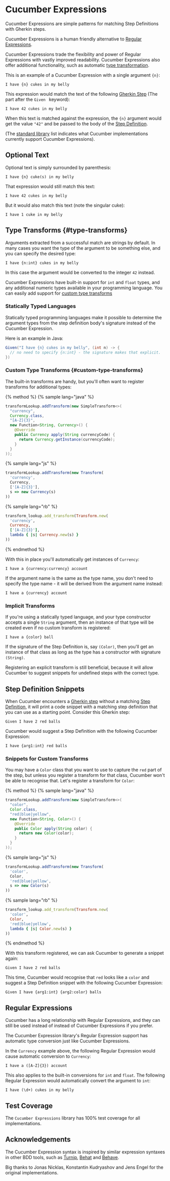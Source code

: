 # Cucumber Expressions

Cucumber Expressions are simple patterns for matching Step Definitions with
Gherkin steps.

Cucumber Expressions is a human friendly alternative to [Regular Expressions](https://en.wikipedia.org/wiki/Regular_expression).

Cucumber Expressions trade the flexibility and power of Regular Expressions with
vastly improved readability. Cucumber Expressions also offer additional functionality,
such as automatic [type transformation](#type-transforms).

This is an example of a Cucumber Expression with a single argument `{n}`:

    I have {n} cukes in my belly

This expression would match the text of the following [Gherkin Step](../docs/gherkin.md#steps) (The part after the `Given ` keyword):

    I have 42 cukes in my belly

When this text is matched against the expression, the `{n}` argument would get the
value `"42"` and be passed to the body of the [Step Definition](../docs/step-definitions.md).

(The [standard library](../docs/standard-library.adoc#implementations) list indicates
what Cucumber implementations currently support Cucumber Expressions).

## Optional Text

Optional text is simply surrounded by parenthesis:

    I have {n} cuke(s) in my belly

That expression would still match this text:

    I have 42 cukes in my belly

But it would also match this text (note the singular cuke):

    I have 1 cuke in my belly

## Type Transforms {#type-transforms}

Arguments extracted from a successful match are strings by default. In many cases
you want the type of the argument to be something else, and you can specify the
desired type:

    I have {n:int} cukes in my belly

In this case the argument would be converted to the integer `42` instead.

Cucumber Expressions have built-in support for `int` and `float` types, and any
additional numeric types available in your programming language. You can easily
add support for [custom type transforms](#custom-type-transforms)

### Statically Typed Languages

Statically typed programming languages make it possible to determine the argument
types from the step definition body's signature instead of the Cucumber Expression.

Here is an example in Java:

```java
Given("I have {n} cukes in my belly", (int n) -> {
  // no need to specify {n:int} - the signature makes that explicit.
})
```

### Custom Type Transforms {#custom-type-transforms}

The built-in transforms are handy, but you'll often want to register
transforms for additional types:

{% method %}
{% sample lang="java" %}
```java
transformLookup.addTransform(new SimpleTransform<>(
  "currency",
  Currency.class,
  "[A-Z]{3}",
  new Function<String, Currency>() {
    @Override
    public Currency apply(String currencyCode) {
      return Currency.getInstance(currencyCode);
    }
  }
));
```

{% sample lang="js" %}
```javascript
transformLookup.addTransform(new Transform(
  'currency',
  Currency,
  ['[A-Z]{3}'],
  s => new Currency(s)
))
```

{% sample lang="rb" %}
```ruby
transform_lookup.add_transform(Transform.new(
  'currency',
  Currency,
  ['[A-Z]{3}'],
  lambda { |s| Currency.new(s) }
))
```
{% endmethod %}

With this in place you'll automatically get instances of `Currency`:

    I have a {currency:currency} account

If the argument name is the same as the type name, you don't need to specify
the type name - it will be derived from the argument name instead:

    I have a {currency} account

### Implicit Transforms

If you're using a statically typed language, and your type constructor accepts
a single `String` argument, then an instance of that type will be created even
if no custom transform is registered:

    I have a {color} ball

If the signature of the Step Definition is, say `(Color)`, then you'll get an instance
of that class as long as the type has a constructor with signature `(String)`.

Registering an explicit transform is still beneficial, because it will allow Cucumber
to suggest snippets for undefined steps with the correct type.

## Step Definition Snippets

When Cucumber encounters a [Gherkin step](../docs/gherkin.md#steps) without a
matching [Step Definition](#), it will print a code snippet with a matching
step definition that you can use as a starting point. Consider this Gherkin step:

    Given I have 2 red balls

Cucumber would suggest a Step Definition with the following Cucumber Expression:

    I have {arg1:int} red balls

### Snippets for Custom Transforms

You may have a `Color` class that you want to use to capture the `red` part of the
step, but unless you register a transform for that class, Cucumber won't be able
to recognise that. Let's register a transform for `Color`:

{% method %}
{% sample lang="java" %}
```java
transformLookup.addTransform(new SimpleTransform<>(
  "color",
  Color.class,
  "red|blue|yellow",
  new Function<String, Color>() {
    @Override
    public Color apply(String color) {
      return new Color(color);
    }
  }
));
```

{% sample lang="js" %}
```javascript
transformLookup.addTransform(new Transform(
  'color',
  Color,
  'red|blue|yellow',
  s => new Color(s)
))
```

{% sample lang="rb" %}
```ruby
transform_lookup.add_transform(Transform.new(
  'color',
  Color,
  'red|blue|yellow',
  lambda { |s| Color.new(s) }
))
```
{% endmethod %}

With this transform registered, we can ask Cucumber to generate a snippet again:

    Given I have 2 red balls

This time, Cucumber would recognise that `red` looks like a `color` and suggest
a Step Definition snippet with the following Cucumber Expression:

    Given I have {arg1:int} {arg2:color} balls

## Regular Expressions

Cucumber has a long relationship with Regular Expressions, and they can still be
used instead of instead of Cucumber Expressions if you prefer.

The Cucumber Expression library's Regular Expression support has automatic type
conversion just like Cucumber Expressions.

In the `Currency` example above, the following Regular Expression would cause
automatic conversion to `Currency`:

    I have a ([A-Z]{3}) account

This also applies to the built-in conversions for `int` and `float`. The following
Regular Expression would automatically convert the argument to `int`:

    I have (\d+) cukes in my belly

## Test Coverage

The `Cucumber Expressions` library has 100% test coverage for all implementations.

## Acknowledgements

The Cucumber Expression syntax is inspired by similar expression syntaxes in
other BDD tools, such as [Turnip](https://github.com/jnicklas/turnip), [Behat](https://github.com/Behat/Behat) and [Behave](https://github.com/behave/behave).

Big thanks to Jonas Nicklas, Konstantin Kudryashov and Jens Engel for the original
implementations.
